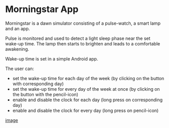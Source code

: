 # Morningstar App
Morningstar is a dawn simulator consisting of a pulse-watch, a smart lamp and an app.

Pulse is monitored and used to detect a light sleep phase near the set wake-up time. The lamp then starts to brighten and leads to a comfortable awakening.

Wake-up time is set in a simple Android app.

The user can:
* set the wake-up time for each day of the week (by clicking on the button with corresponding day)
* set the wake-up time for every day of the week at once (by clicking on the button with the pencil-icon)
* enable and disable the clock for each day (long press on corresponding day)
* enable and disable the clock for every day (long press on pencil-icon)

[image](https://user-images.githubusercontent.com/62946975/202720902-c7585761-2edd-4b69-90fb-99d75c4631d2.png)
